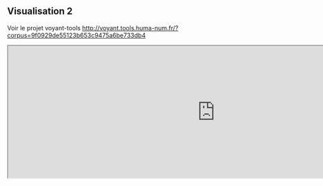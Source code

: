  ## Visualisation 2

Voir le projet voyant-tools
http://voyant.tools.huma-num.fr/?corpus=9f0929de55123b653c9475a6be733db4

 <!--	Exported from Voyant Tools (voyant-tools.org).
The iframe src attribute below uses a relative protocol to better function with both
http and https sites, but if you're embedding this into a local web page (file protocol)
you should add an explicit protocol (https if you're using voyant-tools.org, otherwise
it depends on this server.
Feel free to change the height and width values or other styling below: -->
<iframe style='width: 957px; height: 307px;' src='http://voyant.tools.huma-num.fr/tool/MicroSearch/?query=marbre&corpus=d321128087391c04be5609bffc5a72d5'></iframe>
